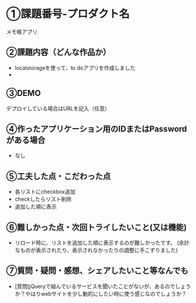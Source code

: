 # ①課題番号-プロダクト名

メモ帳アプリ

## ②課題内容（どんな作品か）

- localstorageを使って、to doアプリを作成しました
- 

## ③DEMO

デプロイしている場合はURLを記入（任意）

## ④作ったアプリケーション用のIDまたはPasswordがある場合

- なし

## ⑤工夫した点・こだわった点

- 各リストにcheckbox追加
- checkしたらリスト削除
- 追加した順に表示

## ⑥難しかった点・次回トライしたいこと(又は機能)

- リロード時に、リストを追加した順に表示するのが難しかったです。
(余計なものが表示されたり、表示されなかったりの調整に手こずりました)

## ⑦質問・疑問・感想、シェアしたいこと等なんでも

- [質問]jQueryで組んでいるサービスを聞いたことがないが、あるのでしょうか？やはりwebサイトを少し動的にしたい時に使う感じなのでしょうか？


